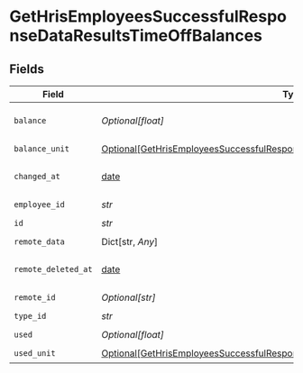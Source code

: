 # GetHrisEmployeesSuccessfulResponseDataResultsTimeOffBalances


## Fields

| Field                                                                                                                                                                               | Type                                                                                                                                                                                | Required                                                                                                                                                                            | Description                                                                                                                                                                         |
| ----------------------------------------------------------------------------------------------------------------------------------------------------------------------------------- | ----------------------------------------------------------------------------------------------------------------------------------------------------------------------------------- | ----------------------------------------------------------------------------------------------------------------------------------------------------------------------------------- | ----------------------------------------------------------------------------------------------------------------------------------------------------------------------------------- |
| `balance`                                                                                                                                                                           | *Optional[float]*                                                                                                                                                                   | :heavy_check_mark:                                                                                                                                                                  | The amount time available to the employee.                                                                                                                                          |
| `balance_unit`                                                                                                                                                                      | [Optional[GetHrisEmployeesSuccessfulResponseDataResultsTimeOffBalancesBalanceUnit]](../../models/shared/gethrisemployeessuccessfulresponsedataresultstimeoffbalancesbalanceunit.md) | :heavy_check_mark:                                                                                                                                                                  | N/A                                                                                                                                                                                 |
| `changed_at`                                                                                                                                                                        | [date](https://docs.python.org/3/library/datetime.html#date-objects)                                                                                                                | :heavy_check_mark:                                                                                                                                                                  | YYYY-MM-DDTHH:mm:ss.sssZ<br/><br/>[](https://developer.mozilla.org/en-US/docs/Web/JavaScript/Reference/Global_Objects/Date/toISOString)                                             |
| `employee_id`                                                                                                                                                                       | *str*                                                                                                                                                                               | :heavy_check_mark:                                                                                                                                                                  | N/A                                                                                                                                                                                 |
| `id`                                                                                                                                                                                | *str*                                                                                                                                                                               | :heavy_check_mark:                                                                                                                                                                  | N/A                                                                                                                                                                                 |
| `remote_data`                                                                                                                                                                       | Dict[str, *Any*]                                                                                                                                                                    | :heavy_check_mark:                                                                                                                                                                  | N/A                                                                                                                                                                                 |
| `remote_deleted_at`                                                                                                                                                                 | [date](https://docs.python.org/3/library/datetime.html#date-objects)                                                                                                                | :heavy_check_mark:                                                                                                                                                                  | YYYY-MM-DDTHH:mm:ss.sssZ<br/><br/>[](https://developer.mozilla.org/en-US/docs/Web/JavaScript/Reference/Global_Objects/Date/toISOString)                                             |
| `remote_id`                                                                                                                                                                         | *Optional[str]*                                                                                                                                                                     | :heavy_check_mark:                                                                                                                                                                  | N/A                                                                                                                                                                                 |
| `type_id`                                                                                                                                                                           | *str*                                                                                                                                                                               | :heavy_check_mark:                                                                                                                                                                  | N/A                                                                                                                                                                                 |
| `used`                                                                                                                                                                              | *Optional[float]*                                                                                                                                                                   | :heavy_check_mark:                                                                                                                                                                  | N/A                                                                                                                                                                                 |
| `used_unit`                                                                                                                                                                         | [Optional[GetHrisEmployeesSuccessfulResponseDataResultsTimeOffBalancesUsedUnit]](../../models/shared/gethrisemployeessuccessfulresponsedataresultstimeoffbalancesusedunit.md)       | :heavy_check_mark:                                                                                                                                                                  | N/A                                                                                                                                                                                 |